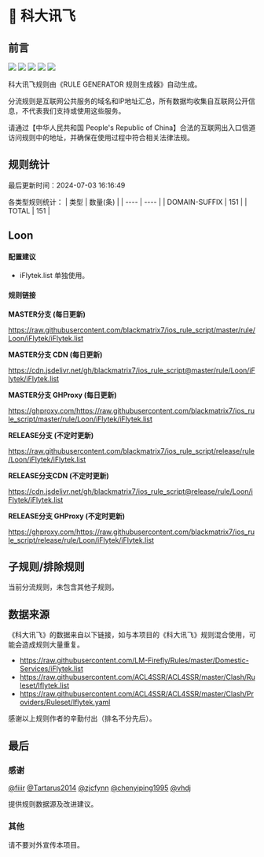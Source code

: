 # 🧸 科大讯飞

## 前言

![](https://shields.io/badge/-移除重复规则-ff69b4) ![](https://shields.io/badge/-DOMAIN与DOMAIN--SUFFIX合并-green) ![](https://shields.io/badge/-DOMAIN--SUFFIX间合并-critical) ![](https://shields.io/badge/-DOMAIN--SUFFIX与DOMAIN--KEYWORD合并-blue) ![](https://shields.io/badge/-IP--CIDR(6)合并-blueviolet) 

科大讯飞规则由《RULE GENERATOR 规则生成器》自动生成。

分流规则是互联网公共服务的域名和IP地址汇总，所有数据均收集自互联网公开信息，不代表我们支持或使用这些服务。

请通过【中华人民共和国 People's Republic of China】合法的互联网出入口信道访问规则中的地址，并确保在使用过程中符合相关法律法规。

## 规则统计

最后更新时间：2024-07-03 16:16:49

各类型规则统计：
| 类型 | 数量(条)  | 
| ---- | ----  |
| DOMAIN-SUFFIX | 151  | 
| TOTAL | 151  | 


## Loon 

#### 配置建议
- iFlytek.list 单独使用。

#### 规则链接
**MASTER分支 (每日更新)**

https://raw.githubusercontent.com/blackmatrix7/ios_rule_script/master/rule/Loon/iFlytek/iFlytek.list

**MASTER分支 CDN (每日更新)**

https://cdn.jsdelivr.net/gh/blackmatrix7/ios_rule_script@master/rule/Loon/iFlytek/iFlytek.list

**MASTER分支 GHProxy (每日更新)**

https://ghproxy.com/https://raw.githubusercontent.com/blackmatrix7/ios_rule_script/master/rule/Loon/iFlytek/iFlytek.list

**RELEASE分支 (不定时更新)**

https://raw.githubusercontent.com/blackmatrix7/ios_rule_script/release/rule/Loon/iFlytek/iFlytek.list

**RELEASE分支CDN (不定时更新)**

https://cdn.jsdelivr.net/gh/blackmatrix7/ios_rule_script@release/rule/Loon/iFlytek/iFlytek.list

**RELEASE分支 GHProxy (不定时更新)**

https://ghproxy.com/https://raw.githubusercontent.com/blackmatrix7/ios_rule_script/release/rule/Loon/iFlytek/iFlytek.list

## 子规则/排除规则


当前分流规则，未包含其他子规则。

## 数据来源

《科大讯飞》的数据来自以下链接，如与本项目的《科大讯飞》规则混合使用，可能会造成规则大量重复。

- https://raw.githubusercontent.com/LM-Firefly/Rules/master/Domestic-Services/iFlytek.list
- https://raw.githubusercontent.com/ACL4SSR/ACL4SSR/master/Clash/Ruleset/Iflytek.list
- https://raw.githubusercontent.com/ACL4SSR/ACL4SSR/master/Clash/Providers/Ruleset/Iflytek.yaml


感谢以上规则作者的辛勤付出（排名不分先后）。

## 最后

### 感谢

[@fiiir](https://github.com/fiiir) [@Tartarus2014](https://github.com/Tartarus2014) [@zjcfynn](https://github.com/zjcfynn) [@chenyiping1995](https://github.com/chenyiping1995) [@vhdj](https://github.com/vhdj)

提供规则数据源及改进建议。

### 其他

请不要对外宣传本项目。